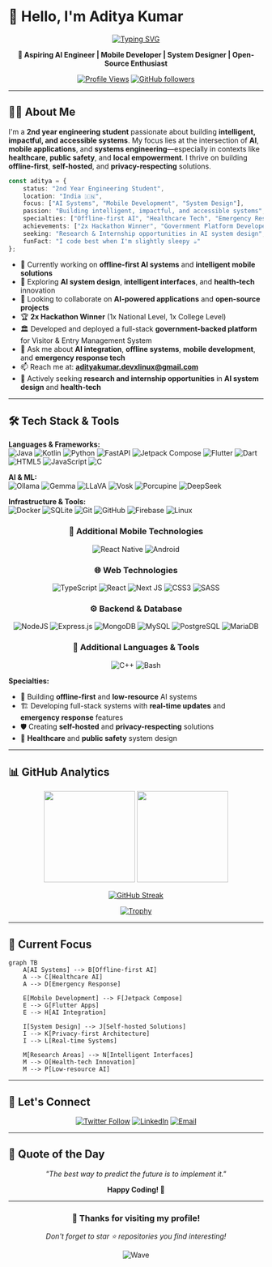 # 👋 Hello, I'm Aditya Kumar

<div align="center">
  
[![Typing SVG](https://readme-typing-svg.herokuapp.com?font=Fira+Code&pause=1000&color=36BCF7&center=true&vCenter=true&width=600&lines=Aspiring+AI+Engineer;Mobile+Developer;System+Designer;Open-Source+Enthusiast;Building+Intelligent+Solutions)](https://git.io/typing-svg)

**🚀 Aspiring AI Engineer | Mobile Developer | System Designer | Open-Source Enthusiast**

[![Profile Views](https://komarev.com/ghpvc/?username=adityakumar-dev&label=Profile%20views&color=0e75b6&style=for-the-badge)](https://github.com/adityakumar-dev)
[![GitHub followers](https://img.shields.io/github/followers/adityakumar-dev?logo=github&style=for-the-badge&color=0e75b6&labelColor=1a1a1a)](https://github.com/adityakumar-dev)

</div>

---

## 🧑‍💻 About Me

I'm a **2nd year engineering student** passionate about building **intelligent, impactful, and accessible systems**. My focus lies at the intersection of **AI**, **mobile applications**, and **systems engineering**—especially in contexts like **healthcare**, **public safety**, and **local empowerment**. I thrive on building **offline-first**, **self-hosted**, and **privacy-respecting** solutions.

```typescript
const aditya = {
    status: "2nd Year Engineering Student",
    location: "India 🇮🇳",
    focus: ["AI Systems", "Mobile Development", "System Design"],
    passion: "Building intelligent, impactful, and accessible systems",
    specialties: ["Offline-first AI", "Healthcare Tech", "Emergency Response"],
    achievements: ["2x Hackathon Winner", "Government Platform Developer"],
    seeking: "Research & Internship opportunities in AI system design",
    funFact: "I code best when I'm slightly sleepy ☕"
};
```

- 🔭 Currently working on **offline-first AI systems** and **intelligent mobile solutions**
- 🌱 Exploring **AI system design**, **intelligent interfaces**, and **health-tech** innovation
- 👯 Looking to collaborate on **AI-powered applications** and **open-source projects**
- 🏆 **2x Hackathon Winner** (1x National Level, 1x College Level)
- 🏛️ Developed and deployed a full-stack **government-backed platform** for Visitor & Entry Management System
- 💬 Ask me about **AI integration**, **offline systems**, **mobile development**, and **emergency response tech**
- 📫 Reach me at: **adityakumar.devxlinux@gmail.com**
- 🎯 Actively seeking **research and internship opportunities** in **AI system design** and **health-tech**

---

## 🛠️ Tech Stack & Tools

**Languages & Frameworks:**  
![Java](https://img.shields.io/badge/java-%23ED8B00.svg?style=for-the-badge&logo=openjdk&logoColor=white)
![Kotlin](https://img.shields.io/badge/kotlin-%237F52FF.svg?style=for-the-badge&logo=kotlin&logoColor=white)
![Python](https://img.shields.io/badge/python-3670A0?style=for-the-badge&logo=python&logoColor=ffdd54)
![FastAPI](https://img.shields.io/badge/FastAPI-005571?style=for-the-badge&logo=fastapi)
![Jetpack Compose](https://img.shields.io/badge/Jetpack%20Compose-4285F4?style=for-the-badge&logo=jetpackcompose&logoColor=white)
![Flutter](https://img.shields.io/badge/Flutter-%2302569B.svg?style=for-the-badge&logo=Flutter&logoColor=white)
![Dart](https://img.shields.io/badge/dart-%230175C2.svg?style=for-the-badge&logo=dart&logoColor=white)
![HTML5](https://img.shields.io/badge/html5-%23E34F26.svg?style=for-the-badge&logo=html5&logoColor=white)
![JavaScript](https://img.shields.io/badge/javascript-%23323330.svg?style=for-the-badge&logo=javascript&logoColor=%23F7DF1E)
![C](https://img.shields.io/badge/c-%2300599C.svg?style=for-the-badge&logo=c&logoColor=white)

**AI & ML:**  
![Ollama](https://img.shields.io/badge/Ollama-000000?style=for-the-badge&logo=ollama&logoColor=white)
![Gemma](https://img.shields.io/badge/Gemma-4285F4?style=for-the-badge&logo=google&logoColor=white)
![LLaVA](https://img.shields.io/badge/LLaVA-FF6B35?style=for-the-badge)
![Vosk](https://img.shields.io/badge/Vosk-2E8B57?style=for-the-badge)
![Porcupine](https://img.shields.io/badge/Porcupine-00A86B?style=for-the-badge)
![DeepSeek](https://img.shields.io/badge/DeepSeek-1E3A8A?style=for-the-badge)

**Infrastructure & Tools:**  
![Docker](https://img.shields.io/badge/docker-%230db7ed.svg?style=for-the-badge&logo=docker&logoColor=white)
![SQLite](https://img.shields.io/badge/sqlite-%2307405e.svg?style=for-the-badge&logo=sqlite&logoColor=white)
![Git](https://img.shields.io/badge/git-%23F05033.svg?style=for-the-badge&logo=git&logoColor=white)
![GitHub](https://img.shields.io/badge/github-%23121011.svg?style=for-the-badge&logo=github&logoColor=white)
![Firebase](https://img.shields.io/badge/firebase-%23039BE5.svg?style=for-the-badge&logo=firebase)
![Linux](https://img.shields.io/badge/Linux-FCC624?style=for-the-badge&logo=linux&logoColor=black)

<div align="center">

### 📱 Additional Mobile Technologies
![React Native](https://img.shields.io/badge/react_native-%2320232a.svg?style=for-the-badge&logo=react&logoColor=%2361DAFB)
![Android](https://img.shields.io/badge/Android-3DDC84?style=for-the-badge&logo=android&logoColor=white)

### 🌐 Web Technologies
![TypeScript](https://img.shields.io/badge/typescript-%23007ACC.svg?style=for-the-badge&logo=typescript&logoColor=white)
![React](https://img.shields.io/badge/react-%2320232a.svg?style=for-the-badge&logo=react&logoColor=%2361DAFB)
![Next JS](https://img.shields.io/badge/Next-black?style=for-the-badge&logo=next.js&logoColor=white)
![CSS3](https://img.shields.io/badge/css3-%231572B6.svg?style=for-the-badge&logo=css3&logoColor=white)
![SASS](https://img.shields.io/badge/SASS-hotpink.svg?style=for-the-badge&logo=SASS&logoColor=white)

### ⚙️ Backend & Database
![NodeJS](https://img.shields.io/badge/node.js-6DA55F?style=for-the-badge&logo=node.js&logoColor=white)
![Express.js](https://img.shields.io/badge/express.js-%23404d59.svg?style=for-the-badge&logo=express&logoColor=%2361DAFB)
![MongoDB](https://img.shields.io/badge/MongoDB-%234ea94b.svg?style=for-the-badge&logo=mongodb&logoColor=white)
![MySQL](https://img.shields.io/badge/mysql-%2300f.svg?style=for-the-badge&logo=mysql&logoColor=white)
![PostgreSQL](https://img.shields.io/badge/postgresql-%23316192.svg?style=for-the-badge&logo=postgresql&logoColor=white)
![MariaDB](https://img.shields.io/badge/MariaDB-003545?style=for-the-badge&logo=mariadb&logoColor=white)

### 🔧 Additional Languages & Tools
![C++](https://img.shields.io/badge/c++-%2300599C.svg?style=for-the-badge&logo=c%2B%2B&logoColor=white)
![Bash](https://img.shields.io/badge/bash-%23314152.svg?style=for-the-badge&logo=gnu-bash&logoColor=white)

</div>

**Specialties:**
- 🔋 Building **offline-first** and **low-resource** AI systems
- 🏗️ Developing full-stack systems with **real-time updates** and **emergency response** features
- 🛡️ Creating **self-hosted** and **privacy-respecting** solutions
- 🏥 **Healthcare** and **public safety** system design

---

## 📊 GitHub Analytics

<div align="center">
  
<img height="180em" src="https://github-readme-stats.vercel.app/api?username=adityakumar-dev&show_icons=true&theme=tokyonight&include_all_commits=true&count_private=true"/>
<img height="180em" src="https://github-readme-stats.vercel.app/api/top-langs/?username=adityakumar-dev&layout=compact&theme=tokyonight"/>

</div>

<div align="center">
  
[![GitHub Streak](https://github-readme-streak-stats.herokuapp.com/?user=adityakumar-dev&theme=tokyonight)](https://git.io/streak-stats)

</div>

<div align="center">
  
[![Trophy](https://github-profile-trophy.vercel.app/?username=adityakumar-dev&theme=tokyonight&no-frame=false&no-bg=false&margin-w=4)](https://github.com/ryo-ma/github-profile-trophy)

</div>

---

## 🎯 Current Focus

```mermaid
graph TB
    A[AI Systems] --> B[Offline-first AI]
    A --> C[Healthcare AI]
    A --> D[Emergency Response]
    
    E[Mobile Development] --> F[Jetpack Compose]
    E --> G[Flutter Apps]
    E --> H[AI Integration]
    
    I[System Design] --> J[Self-hosted Solutions]
    I --> K[Privacy-first Architecture]
    I --> L[Real-time Systems]
    
    M[Research Areas] --> N[Intelligent Interfaces]
    M --> O[Health-tech Innovation]
    M --> P[Low-resource AI]
```

---

## 🤝 Let's Connect

<div align="center">

[![Twitter Follow](https://img.shields.io/twitter/follow/adityakumar_dev?logo=twitter&style=for-the-badge&color=1DA1F2&labelColor=1a1a1a)](https://twitter.com/adityakumar_dev)
[![LinkedIn](https://img.shields.io/badge/LinkedIn-0077B5?style=for-the-badge&logo=linkedin&logoColor=white)](https://linkedin.com/in/adityakumar-dev)
[![Email](https://img.shields.io/badge/Email-D14836?style=for-the-badge&logo=gmail&logoColor=white)](mailto:adityakumar.devxlinux@gmail.com)

</div>

---

## 💭 Quote of the Day

<div align="center">
  
*"The best way to predict the future is to implement it."* 

**Happy Coding! 🚀**

</div>

---

<div align="center">
  
### 🌟 Thanks for visiting my profile! 
*Don't forget to star ⭐ repositories you find interesting!*

![Wave](https://raw.githubusercontent.com/mayhemantt/mayhemantt/Update/svg/Bottom.svg)

</div>